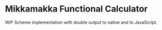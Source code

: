 # Mikkamakka Functional Calculator

WIP Scheme implementation with double output to native and to JavaScript.
